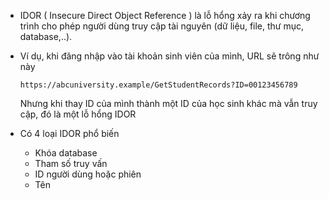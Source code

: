 - IDOR ( Insecure Direct Object Reference ) là lỗ hổng xảy ra khi chương trình cho phép người dùng truy cập tài nguyên (dữ liệu, file, thư mục, database,..).
- Ví dụ, khi đăng nhập vào tài khoản sinh viên của mình, URL sẽ trông như này

  ```
  https://abcuniversity.example/GetStudentRecords?ID=00123456789
  ```

  Nhưng khi thay ID của mình thành một ID của học sinh khác mà vẫn truy cập, đó là một lỗ hổng IDOR

- Có 4 loại IDOR phổ biến
  - Khóa database
  - Tham số truy vấn
  - ID người dùng hoặc phiên
  - Tên 
